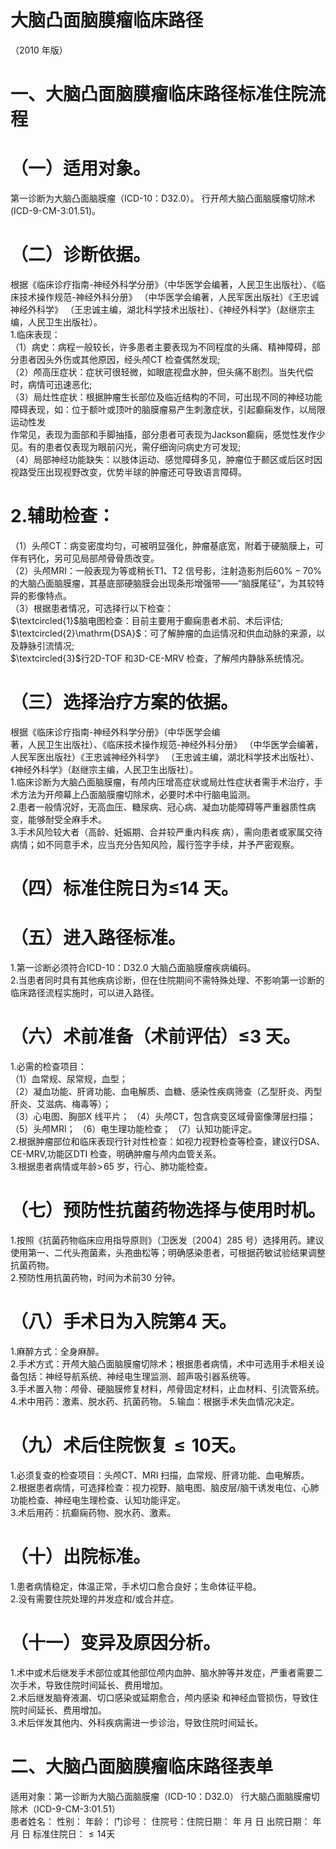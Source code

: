 # 大脑凸面脑膜瘤临床路径  
（2010 年版）  
# 一、大脑凸面脑膜瘤临床路径标准住院流程  
# （一）适用对象。  
第一诊断为大脑凸面脑膜瘤（ICD-10：D32.0）。 行开颅大脑凸面脑膜瘤切除术(ICD-9-CM-3:01.51)。  
# （二）诊断依据。  
根据《临床诊疗指南-神经外科学分册》（中华医学会编著，人民卫生出版社）、《临床技术操作规范-神经外科分册》
（中华医学会编著，人民军医出版社）《王忠诚神经外科学》
（王忠诚主编，湖北科学技术出版社）、《神经外科学》（赵继宗主编，人民卫生出版社）。  
1.临床表现：  
（1）病史：病程一般较长，许多患者主要表现为不同程度的头痛、精神障碍，部分患者因头外伤或其他原因，经头颅CT 检查偶然发现;  
（2）颅高压症状：症状可很轻微，如眼底视盘水肿，但头痛不剧烈。当失代偿时，病情可迅速恶化;  
（3）局灶性症状：根据肿瘤生长部位及临近结构的不同，可出现不同的神经功能障碍表现，如：位于额叶或顶叶的脑膜瘤易产生刺激症状，引起癫痫发作，以局限运动性发  
作常见，表现为面部和手脚抽搐，部分患者可表现为Jackson癫痫，感觉性发作少见。有的患者仅表现为眼前闪光，需仔细询问病史方可发现;  
（4）局部神经功能缺失：以肢体运动、感觉障碍多见，肿瘤位于颞区或后区时因视路受压出现视野改变，优势半球的肿瘤还可导致语言障碍。  
# 2.辅助检查：  
（1）头颅CT：病变密度均匀，可被明显强化，肿瘤基底宽，附着于硬脑膜上，可伴有钙化，另可见局部颅骨骨质改变。  
（2）头颅MRI：一般表现为等或稍长T1、T2 信号影，注射造影剂后$60\%{-}70\%$的大脑凸面脑膜瘤，其基底部硬脑膜会出现条形增强带——“脑膜尾征”，为其较特异的影像特点。  
（3）根据患者情况，可选择行以下检查：  
$\textcircled{1}$脑电图检查：目前主要用于癫痫患者术前、术后评估; $\textcircled{2}\mathrm{DSA}$：可了解肿瘤的血运情况和供血动脉的来源，以及静脉引流情况;  
$\textcircled{3}$行2D-TOF 和3D-CE-MRV 检查，了解颅内静脉系统情况。  
# （三）选择治疗方案的依据。  
根据《临床诊疗指南-神经外科学分册》（中华医学会编  
著，人民卫生出版社）、《临床技术操作规范-神经外科分册》
（中华医学会编著，人民军医出版社）《王忠诚神经外科学》
（王忠诚主编，湖北科学技术出版社）、《神经外科学》（赵继宗主编，人民卫生出版社）。  
1.临床诊断为大脑凸面脑膜瘤，有颅内压增高症状或局灶性症状者需手术治疗，手术方法为开颅幕上凸面脑膜瘤切除术，必要时术中行脑电监测。  
2.患者一般情况好，无高血压、糖尿病、冠心病、凝血功能障碍等严重器质性病变，能够耐受全麻手术。  
3.手术风险较大者（高龄、妊娠期、合并较严重内科疾 病），需向患者或家属交待病情；如不同意手术，应当充分告知风险，履行签字手续，并予严密观察。  
# （四）标准住院日为≤14 天。  
# （五）进入路径标准。  
1.第一诊断必须符合ICD-10：D32.0 大脑凸面脑膜瘤疾病编码。  
2.当患者同时具有其他疾病诊断，但在住院期间不需特殊处理、不影响第一诊断的临床路径流程实施时，可以进入路径。  
# （六）术前准备（术前评估）≤3 天。  
1.必需的检查项目：  
（1）血常规、尿常规，血型；  
（2）凝血功能、肝肾功能、血电解质、血糖、感染性疾病筛查（乙型肝炎、丙型肝炎、艾滋病、梅毒等）；  
（3）心电图、胸部X 线平片； （4）头颅CT，包含病变区域骨窗像薄层扫描； （5）头颅MRI； （6）电生理功能检查； （7）认知功能评定。  
2.根据肿瘤部位和临床表现行针对性检查：如视力视野检查等检查，建议行DSA、CE-MRV,功能区DTI 检查，明确肿瘤与颅内血管关系。  
3.根据患者病情或年龄$>\!65$ 岁，行心、肺功能检查。  
# （七）预防性抗菌药物选择与使用时机。  
1.按照《抗菌药物临床应用指导原则》（卫医发〔2004〕285 号）选择用药。建议使用第一、二代头孢菌素，头孢曲松等；明确感染患者，可根据药敏试验结果调整抗菌药物。  
2.预防性用抗菌药物，时间为术前30 分钟。  
# （八）手术日为入院第4 天。  
1.麻醉方式：全身麻醉。  
2.手术方式：开颅大脑凸面脑膜瘤切除术；根据患者病情，术中可选用手术相关设备包括：神经导航系统、神经电生理监测、超声吸引器系统等。  
3.手术置入物：颅骨、硬脑膜修复材料，颅骨固定材料，止血材料、引流管系统。  
4.术中用药：激素、脱水药、抗菌药物。 5.输血：根据手术失血情况决定。  
# （九）术后住院恢复${\leqslant}10$天。  
1.必须复查的检查项目：头颅CT、MRI 扫描，血常规、肝肾功能、血电解质。  
2.根据患者病情，可选择检查：视力视野、脑电图、脑皮层/脑干诱发电位、心肺功能检查、神经电生理检查、认知功能评定。  
3.术后用药：抗癫痫药物、脱水药、激素。  
# （十）出院标准。  
1.患者病情稳定，体温正常，手术切口愈合良好；生命体征平稳。  
2.没有需要住院处理的并发症和/或合并症。  
# （十一）变异及原因分析。  
1.术中或术后继发手术部位或其他部位颅内血肿、脑水肿等并发症，严重者需要二次手术，导致住院时间延长、费用增加。  
2.术后继发脑脊液漏、切口感染或延期愈合，颅内感染 和神经血管损伤，导致住院时间延长、费用增加。  
3.术后伴发其他内、外科疾病需进一步诊治，导致住院时间延长。  
# 二、大脑凸面脑膜瘤临床路径表单  
适用对象：第一诊断为大脑凸面脑膜瘤（ICD-10：D32.0） 行大脑凸面脑膜瘤切除术（ICD-9-CM-3:01.51）  
患者姓名：             性别：      年龄：      门诊号：          住院号：住院日期：     年  月  日    出院日期：       年  月   日    标准住院日：${\leqslant}14$天  
